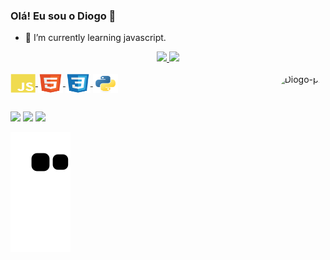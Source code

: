 ### Olá! Eu sou o Diogo  👋



- 🌱 I’m currently learning javascript.

<div align="center">
  <a href="https://github.com/diogoodev">
  <img height="180em" src="https://github-readme-stats.vercel.app/api?username=diogoodev&show_icons=true&theme=dark&include_all_commits=true&count_private=true"/>
  <img height="180em" src="https://github-readme-stats.vercel.app/api/top-langs/?username=diogoodev&layout=compact&langs_count=7&theme=dark"/>
</div>
<div style="display: inline_block"><br>
  <img align="center" alt="Diogo-Js" height="30" width="40" src="https://raw.githubusercontent.com/devicons/devicon/master/icons/javascript/javascript-plain.svg">
  <img align="center" alt="Diogo-HTML" height="30" width="40" src="https://raw.githubusercontent.com/devicons/devicon/master/icons/html5/html5-original.svg">
  <img align="center" alt="Diogo-CSS" height="30" width="40" src="https://raw.githubusercontent.com/devicons/devicon/master/icons/css3/css3-original.svg">
  <img align="center" alt="Diogo-Python" height="30" width="40" src="https://raw.githubusercontent.com/devicons/devicon/master/icons/python/python-original.svg">
<img align="right" alt="Diogo-pic" height="150" style="border-radius:50px;"src="https://cdn.discordapp.com/attachments/901626898579337286/1003400809905668197/download20220700172928.png">
</div>
  
  ##
  
  <div> 
  <a href = "mailto:diogoodev@gmail.com"><img src="https://img.shields.io/badge/-Gmail-%23333?style=for-the-badge&logo=gmail&logoColor=white" target="_blank"></a>
  <a href="https://www.linkedin.com/in/diogomouraa/" target="_blank"><img src="https://img.shields.io/badge/-LinkedIn-%230077B5?style=for-the-badge&logo=linkedin&logoColor=white" target="_blank"></a> 
  <a href="https://twitter.com/diogoodev" target="_blank"><img src="https://img.shields.io/badge/Twitter-1DA1F2?style=for-the-badge&logo=twitter&logoColor=white"" target="_blank"></a> 
 
  ![Snake animation](https://github.com/rafaballerini/rafaballerini/blob/output/github-contribution-grid-snake.svg)
 
</div>
